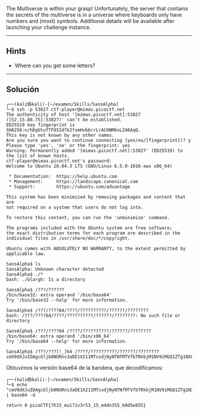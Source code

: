 The Multiverse is within your grasp! Unfortunately, the server that contains the secrets of the multiverse is in a universe where keyboards only have numbers and (most) symbols.
Additional details will be available after launching your challenge instance.
________________
## Hints
* Where can you get some letters?
___________
## Solución

```
┌──(kali㉿kali)-[~/examen/Skills/SansAlpha]
└─$ ssh -p 53827 ctf-player@mimas.picoctf.net
The authenticity of host '[mimas.picoctf.net]:53827 ([52.15.88.75]:53827)' can't be established.
ED25519 key fingerprint is SHA256:n/hDgUtuTTF85Id7k2fxmHvb6rrLrACHNM6xLZ46AqQ.
This key is not known by any other names.
Are you sure you want to continue connecting (yes/no/[fingerprint])? y
Please type 'yes', 'no' or the fingerprint: yes
Warning: Permanently added '[mimas.picoctf.net]:53827' (ED25519) to the list of known hosts.
ctf-player@mimas.picoctf.net's password: 
Welcome to Ubuntu 20.04.3 LTS (GNU/Linux 6.5.0-1016-aws x86_64)

 * Documentation:  https://help.ubuntu.com
 * Management:     https://landscape.canonical.com
 * Support:        https://ubuntu.com/advantage

This system has been minimized by removing packages and content that are
not required on a system that users do not log into.

To restore this content, you can run the 'unminimize' command.

The programs included with the Ubuntu system are free software;
the exact distribution terms for each program are described in the
individual files in /usr/share/doc/*/copyright.

Ubuntu comes with ABSOLUTELY NO WARRANTY, to the extent permitted by
applicable law.

SansAlpha$ ls
SansAlpha: Unknown character detected
SansAlpha$ ./*
bash: ./blargh: Is a directory

SansAlpha$ /???/??????
/bin/base32: extra operand '/bin/base64'
Try '/bin/base32 --help' for more information.

SansAlpha$ /???/????64/????/??????????/??????/????????
bash: /???/????64/????/??????????/??????/????????: No such file or directory

SansAlpha$ /???/????64 /????/??????????/??????/????????
/bin/base64: extra operand '/bin/x86_64'
Try '/bin/base64 --help' for more information.

SansAlpha$ /???/???[!_]64 /????/??????????/??????/????????
cmV0dXJuIDAgcGljb0NURns3aDE1X211MTcxdjNyNTNfMTVfbTRkbjM1NV9iMGQ1ZTg1NX0=

```
Obtuvimos la versión base64 de la bandera, que decodificamos:

```
┌──(kali㉿kali)-[~/examen/Skills/SansAlpha]
└─$ echo "cmV0dXJuIDAgcGljb0NURns3aDE1X211MTcxdjNyNTNfMTVfbTRkbjM1NV9iMGQ1ZTg1NX0=" | base64 -d

return 0 picoCTF{7h15_mu171v3r53_15_m4dn355_b0d5e855}  
```
